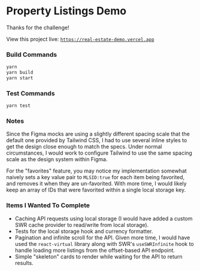 # Property Listings Demo

Thanks for the challenge!

View this project live: [`https://real-estate-demo.vercel.app`](https://real-estate-demo.vercel.app)

### Build Commands

```sh
yarn
yarn build
yarn start
```

### Test Commands

```sh
yarn test
```

### Notes

Since the Figma mocks are using a slightly different spacing scale that the default one provided by Tailwind CSS, I had to use several inline styles to get the design close enough to match the specs. Under normal circumstances, I would work to configure Tailwind to use the same spacing scale as the design system within Figma.

For the "favorites" feature, you may notice my implementation somewhat naively sets a key value pair to `MLSID:true` for each item being favorited, and removes it when they are un-favorited. With more time, I would likely keep an array of IDs that were favorited within a single local storage key.

### Items I Wanted To Complete

- Caching API requests using local storage (I would have added a custom SWR cache provider to read/write from local storage).
- Tests for the local storage hook and currency formatter.
- Pagination and infinite scroll for the API. Given more time, I would have used the `react-virtual` library along with SWR's `useSWRInfinite` hook to handle loading more listings from the offset-based API endpoint.
- Simple "skeleton" cards to render while waiting for the API to return results.
